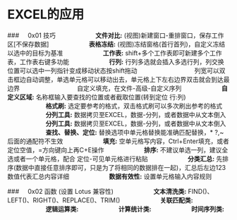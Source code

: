 # EXCEL的应用
###&nbsp;&nbsp;&nbsp;&nbsp;&nbsp;0x01 技巧
&nbsp;&nbsp;&nbsp;&nbsp;&nbsp;&nbsp;&nbsp;&nbsp;&nbsp;&nbsp;&nbsp;&nbsp;&nbsp;&nbsp;&nbsp;&nbsp;&nbsp;&nbsp;&nbsp;&nbsp;&nbsp;&nbsp;**文件对比:** (视图)新建窗口-重排窗口，保存工作区[不保存数据]
&nbsp;&nbsp;&nbsp;&nbsp;&nbsp;&nbsp;&nbsp;&nbsp;&nbsp;&nbsp;&nbsp;&nbsp;&nbsp;&nbsp;&nbsp;&nbsp;&nbsp;&nbsp;&nbsp;&nbsp;&nbsp;&nbsp;**表格冻结:** (视图)冻结窗格(首行首列)，自定义冻结以选中的目标为基准
&nbsp;&nbsp;&nbsp;&nbsp;&nbsp;&nbsp;&nbsp;&nbsp;&nbsp;&nbsp;&nbsp;&nbsp;&nbsp;&nbsp;&nbsp;&nbsp;&nbsp;&nbsp;&nbsp;&nbsp;&nbsp;&nbsp;**工作表:** shift+多个工作表即可新建多个工作表，工作表右键多功能
&nbsp;&nbsp;&nbsp;&nbsp;&nbsp;&nbsp;&nbsp;&nbsp;&nbsp;&nbsp;&nbsp;&nbsp;&nbsp;&nbsp;&nbsp;&nbsp;&nbsp;&nbsp;&nbsp;&nbsp;&nbsp;&nbsp;**行列:** 行列多选就会插入多选行列，列交换位置可以选中一列指针变成移动状态按shift拖动
&nbsp;&nbsp;&nbsp;&nbsp;&nbsp;&nbsp;&nbsp;&nbsp;&nbsp;&nbsp;&nbsp;&nbsp;&nbsp;&nbsp;&nbsp;&nbsp;&nbsp;&nbsp;&nbsp;&nbsp;&nbsp;&nbsp;&nbsp;&nbsp;&nbsp;&nbsp;&nbsp;&nbsp;&nbsp;&nbsp;&nbsp;&nbsp;列宽可以双击框边自动调整，单选单元格可以移动出去，单元格上下左右边界双击就会到达最边界
&nbsp;&nbsp;&nbsp;&nbsp;&nbsp;&nbsp;&nbsp;&nbsp;&nbsp;&nbsp;&nbsp;&nbsp;&nbsp;&nbsp;&nbsp;&nbsp;&nbsp;&nbsp;&nbsp;&nbsp;&nbsp;&nbsp;&nbsp;&nbsp;&nbsp;&nbsp;&nbsp;&nbsp;&nbsp;&nbsp;&nbsp;&nbsp;自定义填充，在文件-高级-自定义序列
&nbsp;&nbsp;&nbsp;&nbsp;&nbsp;&nbsp;&nbsp;&nbsp;&nbsp;&nbsp;&nbsp;&nbsp;&nbsp;&nbsp;&nbsp;&nbsp;&nbsp;&nbsp;&nbsp;&nbsp;&nbsp;&nbsp;**自定义区域:** 名称框输入要查找的位置或者截取位置(转到定位 行:列)
&nbsp;&nbsp;&nbsp;&nbsp;&nbsp;&nbsp;&nbsp;&nbsp;&nbsp;&nbsp;&nbsp;&nbsp;&nbsp;&nbsp;&nbsp;&nbsp;&nbsp;&nbsp;&nbsp;&nbsp;&nbsp;&nbsp;**格式刷:** 选定要参考的格式，双击格式刷可以多次刷出参考的格式
&nbsp;&nbsp;&nbsp;&nbsp;&nbsp;&nbsp;&nbsp;&nbsp;&nbsp;&nbsp;&nbsp;&nbsp;&nbsp;&nbsp;&nbsp;&nbsp;&nbsp;&nbsp;&nbsp;&nbsp;&nbsp;&nbsp;**分列工具:** 数据拷贝至EXCEL，数据-分列，或者数据中从文本倒入
&nbsp;&nbsp;&nbsp;&nbsp;&nbsp;&nbsp;&nbsp;&nbsp;&nbsp;&nbsp;&nbsp;&nbsp;&nbsp;&nbsp;&nbsp;&nbsp;&nbsp;&nbsp;&nbsp;&nbsp;&nbsp;&nbsp;**分列工具:** 数据拷贝至EXCEL，数据-分列，或者数据中从文本倒入
&nbsp;&nbsp;&nbsp;&nbsp;&nbsp;&nbsp;&nbsp;&nbsp;&nbsp;&nbsp;&nbsp;&nbsp;&nbsp;&nbsp;&nbsp;&nbsp;&nbsp;&nbsp;&nbsp;&nbsp;&nbsp;&nbsp;**查找、替换、定位:** 替换选项中单元格替换能准确匹配替换，* ?,~后面的通配符不生效
&nbsp;&nbsp;&nbsp;&nbsp;&nbsp;&nbsp;&nbsp;&nbsp;&nbsp;&nbsp;&nbsp;&nbsp;&nbsp;&nbsp;&nbsp;&nbsp;&nbsp;&nbsp;&nbsp;&nbsp;&nbsp;&nbsp;**填充:** 空单元格写内容，Ctrl+Enter填充，或者定位空值，=方向键向上再C+E操作
&nbsp;&nbsp;&nbsp;&nbsp;&nbsp;&nbsp;&nbsp;&nbsp;&nbsp;&nbsp;&nbsp;&nbsp;&nbsp;&nbsp;&nbsp;&nbsp;&nbsp;&nbsp;&nbsp;&nbsp;&nbsp;&nbsp;**排序:** 不建议单选一列，建议全选或者一个单元格，配合 定位-可见单元格进行粘贴
&nbsp;&nbsp;&nbsp;&nbsp;&nbsp;&nbsp;&nbsp;&nbsp;&nbsp;&nbsp;&nbsp;&nbsp;&nbsp;&nbsp;&nbsp;&nbsp;&nbsp;&nbsp;&nbsp;&nbsp;&nbsp;&nbsp;**分类汇总:** 先排序(数据中直接任意排序即可，只是为了将相同的数据排在一起)，汇总后左边123数值代表汇总内容详细
&nbsp;&nbsp;&nbsp;&nbsp;&nbsp;&nbsp;&nbsp;&nbsp;&nbsp;&nbsp;&nbsp;&nbsp;&nbsp;&nbsp;&nbsp;&nbsp;&nbsp;&nbsp;&nbsp;&nbsp;&nbsp;&nbsp;**数据有效性:** 设置单元格输入内容规则















































###&nbsp;&nbsp;&nbsp;&nbsp;&nbsp;0x02 函数 (设置 Lotus 兼容性)
&nbsp;&nbsp;&nbsp;&nbsp;&nbsp;&nbsp;&nbsp;&nbsp;&nbsp;&nbsp;&nbsp;&nbsp;&nbsp;&nbsp;&nbsp;&nbsp;&nbsp;&nbsp;&nbsp;&nbsp;&nbsp;&nbsp;**文本清洗类:** FIND()、LEFT()、RIGHT()、REPLACE()、TRIM()
&nbsp;&nbsp;&nbsp;&nbsp;&nbsp;&nbsp;&nbsp;&nbsp;&nbsp;&nbsp;&nbsp;&nbsp;&nbsp;&nbsp;&nbsp;&nbsp;&nbsp;&nbsp;&nbsp;&nbsp;&nbsp;&nbsp;**关联匹配类:** 
&nbsp;&nbsp;&nbsp;&nbsp;&nbsp;&nbsp;&nbsp;&nbsp;&nbsp;&nbsp;&nbsp;&nbsp;&nbsp;&nbsp;&nbsp;&nbsp;&nbsp;&nbsp;&nbsp;&nbsp;&nbsp;&nbsp;**逻辑运算类:**
&nbsp;&nbsp;&nbsp;&nbsp;&nbsp;&nbsp;&nbsp;&nbsp;&nbsp;&nbsp;&nbsp;&nbsp;&nbsp;&nbsp;&nbsp;&nbsp;&nbsp;&nbsp;&nbsp;&nbsp;&nbsp;&nbsp;**计算统计类:**
&nbsp;&nbsp;&nbsp;&nbsp;&nbsp;&nbsp;&nbsp;&nbsp;&nbsp;&nbsp;&nbsp;&nbsp;&nbsp;&nbsp;&nbsp;&nbsp;&nbsp;&nbsp;&nbsp;&nbsp;&nbsp;&nbsp;**时间序列类:** 



 



